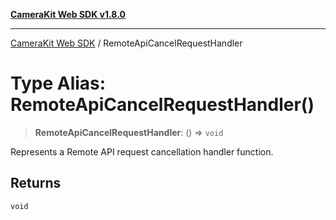 [**CameraKit Web SDK v1.8.0**](../README.md)

***

[CameraKit Web SDK](../globals.md) / RemoteApiCancelRequestHandler

# Type Alias: RemoteApiCancelRequestHandler()

> **RemoteApiCancelRequestHandler**: () => `void`

Represents a Remote API request cancellation handler function.

## Returns

`void`
